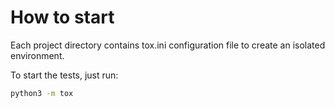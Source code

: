 # How to start
Each project directory contains tox.ini configuration file to create  an isolated environment.

To start the tests, just run:
```bash
python3 -m tox
```
